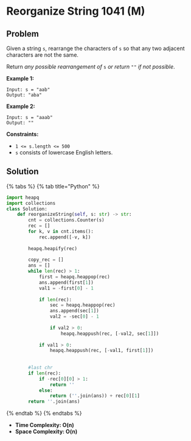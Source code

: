 # Reorganize String 1041 \(M\)

## Problem

Given a string `s`, rearrange the characters of `s` so that any two adjacent characters are not the same.

Return _any possible rearrangement of_ `s` _or return_ `""` _if not possible_.

**Example 1:**

```text
Input: s = "aab"
Output: "aba"
```

**Example 2:**

```text
Input: s = "aaab"
Output: ""
```

**Constraints:**

* `1 <= s.length <= 500`
* `s` consists of lowercase English letters.

## Solution

{% tabs %}
{% tab title="Python" %}
```python
import heapq
import collections
class Solution:
    def reorganizeString(self, s: str) -> str:
        cnt = collections.Counter(s)
        rec = []
        for k, v in cnt.items():
            rec.append([-v, k])
        
        heapq.heapify(rec)
        
        copy_rec = []
        ans = []
        while len(rec) > 1:
            first = heapq.heappop(rec)
            ans.append(first[1])
            val1 = -first[0] - 1
            
            if len(rec):
                sec = heapq.heappop(rec)
                ans.append(sec[1])
                val2 = -sec[0] - 1
                
                if val2 > 0:
                    heapq.heappush(rec, [-val2, sec[1]])
            
            if val1 > 0:
                heapq.heappush(rec, [-val1, first[1]])
            
        
        #last chr
        if len(rec):
            if -rec[0][0] > 1:
                return ''
            else:
                return (''.join(ans)) + rec[0][1]
        return ''.join(ans)
```
{% endtab %}
{% endtabs %}

* **Time Complexity: O\(n\)**
* **Space Complexity: O\(n\)**

